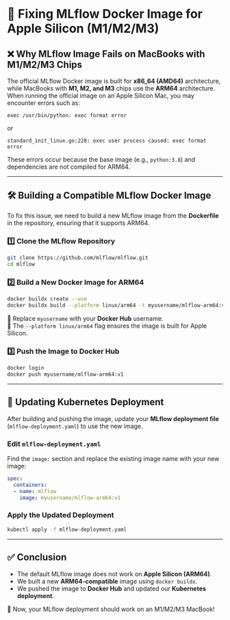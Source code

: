 # 🚀 Fixing MLflow Docker Image for Apple Silicon (M1/M2/M3)

## ❌ Why MLflow Image Fails on MacBooks with M1/M2/M3 Chips

The official MLflow Docker image is built for **x86_64 (AMD64)** architecture, while MacBooks with **M1, M2, and M3** chips use the **ARM64** architecture. When running the official image on an Apple Silicon Mac, you may encounter errors such as:

```
exec /usr/bin/python: exec format error
```
or
```
standard_init_linux.go:228: exec user process caused: exec format error
```

These errors occur because the base image (e.g., `python:3.8`) and dependencies are not compiled for ARM64.

---

## 🛠️ Building a Compatible MLflow Docker Image

To fix this issue, we need to build a new MLflow image from the **Dockerfile** in the repository, ensuring that it supports ARM64.

### 1️⃣ Clone the MLflow Repository
```sh
git clone https://github.com/mlflow/mlflow.git
cd mlflow
```

### 2️⃣ Build a New Docker Image for ARM64
```sh
docker buildx create --use
docker buildx build --platform linux/arm64 -t myusername/mlflow-arm64:v1 .
```
🔹 Replace `myusername` with your **Docker Hub** username.  
🔹 The `--platform linux/arm64` flag ensures the image is built for Apple Silicon.

### 3️⃣ Push the Image to Docker Hub
```sh
docker login
docker push myusername/mlflow-arm64:v1
```

---

## 🔄 Updating Kubernetes Deployment

After building and pushing the image, update your **MLflow deployment file** (`mlflow-deployment.yaml`) to use the new image.

### Edit `mlflow-deployment.yaml`
Find the `image:` section and replace the existing image name with your new image:

```yaml
spec:
  containers:
  - name: mlflow
    image: myusername/mlflow-arm64:v1
```

### Apply the Updated Deployment
```sh
kubectl apply -f mlflow-deployment.yaml
```

---

## ✅ Conclusion

- The default MLflow image does not work on **Apple Silicon (ARM64)**.
- We built a new **ARM64-compatible** image using `docker buildx`.
- We pushed the image to **Docker Hub** and updated our **Kubernetes deployment**.

🚀 Now, your MLflow deployment should work on an M1/M2/M3 MacBook!

